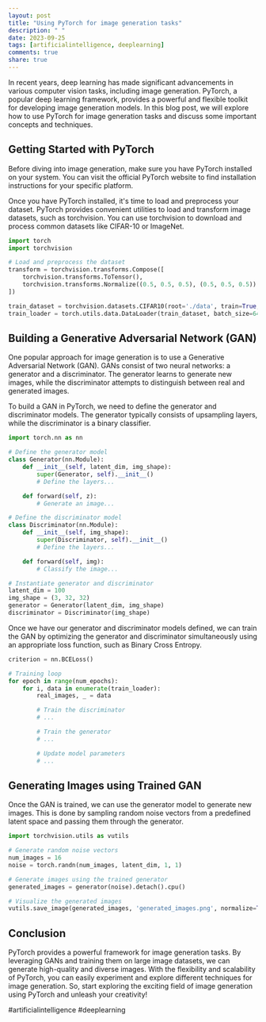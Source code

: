 ```yaml
---
layout: post
title: "Using PyTorch for image generation tasks"
description: " "
date: 2023-09-25
tags: [artificialintelligence, deeplearning]
comments: true
share: true
---
```


In recent years, deep learning has made significant advancements in various computer vision tasks, including image generation. PyTorch, a popular deep learning framework, provides a powerful and flexible toolkit for developing image generation models. In this blog post, we will explore how to use PyTorch for image generation tasks and discuss some important concepts and techniques.

## Getting Started with PyTorch

Before diving into image generation, make sure you have PyTorch installed on your system. You can visit the official PyTorch website to find installation instructions for your specific platform.

Once you have PyTorch installed, it's time to load and preprocess your dataset. PyTorch provides convenient utilities to load and transform image datasets, such as torchvision. You can use torchvision to download and process common datasets like CIFAR-10 or ImageNet.

```python
import torch
import torchvision

# Load and preprocess the dataset
transform = torchvision.transforms.Compose([
    torchvision.transforms.ToTensor(),
    torchvision.transforms.Normalize((0.5, 0.5, 0.5), (0.5, 0.5, 0.5))
])

train_dataset = torchvision.datasets.CIFAR10(root='./data', train=True, download=True, transform=transform)
train_loader = torch.utils.data.DataLoader(train_dataset, batch_size=64, shuffle=True)
```

## Building a Generative Adversarial Network (GAN)

One popular approach for image generation is to use a Generative Adversarial Network (GAN). GANs consist of two neural networks: a generator and a discriminator. The generator learns to generate new images, while the discriminator attempts to distinguish between real and generated images.

To build a GAN in PyTorch, we need to define the generator and discriminator models. The generator typically consists of upsampling layers, while the discriminator is a binary classifier.

```python
import torch.nn as nn

# Define the generator model
class Generator(nn.Module):
    def __init__(self, latent_dim, img_shape):
        super(Generator, self).__init__()
        # Define the layers...

    def forward(self, z):
        # Generate an image...

# Define the discriminator model
class Discriminator(nn.Module):
    def __init__(self, img_shape):
        super(Discriminator, self).__init__()
        # Define the layers...

    def forward(self, img):
        # Classify the image...

# Instantiate generator and discriminator
latent_dim = 100
img_shape = (3, 32, 32)
generator = Generator(latent_dim, img_shape)
discriminator = Discriminator(img_shape)
```

Once we have our generator and discriminator models defined, we can train the GAN by optimizing the generator and discriminator simultaneously using an appropriate loss function, such as Binary Cross Entropy.

```python
criterion = nn.BCELoss()

# Training loop
for epoch in range(num_epochs):
    for i, data in enumerate(train_loader):
        real_images, _ = data

        # Train the discriminator
        # ...

        # Train the generator
        # ...

        # Update model parameters
        # ...
```

## Generating Images using Trained GAN

Once the GAN is trained, we can use the generator model to generate new images. This is done by sampling random noise vectors from a predefined latent space and passing them through the generator.

```python
import torchvision.utils as vutils

# Generate random noise vectors
num_images = 16
noise = torch.randn(num_images, latent_dim, 1, 1)

# Generate images using the trained generator
generated_images = generator(noise).detach().cpu()

# Visualize the generated images
vutils.save_image(generated_images, 'generated_images.png', normalize=True, nrow=4)
```

## Conclusion

PyTorch provides a powerful framework for image generation tasks. By leveraging GANs and training them on large image datasets, we can generate high-quality and diverse images. With the flexibility and scalability of PyTorch, you can easily experiment and explore different techniques for image generation. So, start exploring the exciting field of image generation using PyTorch and unleash your creativity!

#artificialintelligence #deeplearning